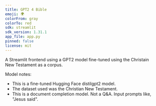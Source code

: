```yaml
---
title: GPT2 4 Bible
emoji: 🌍
colorFrom: gray
colorTo: red
sdk: streamlit
sdk_version: 1.31.1
app_file: app.py
pinned: false
license: mit
---
```


A Streamlit frontend using a GPT2 model fine-tuned using the Christain New Testament as a corpus. 

Model notes:
- This is a fine-tuned Hugging Face distilgpt2 model.  
- The dataset used was the Christian New Testament.
- This is a document completion model. Not a Q&A. Input prompts like, "Jesus said".
